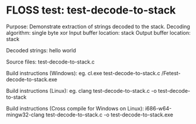 # FLOSS test: test-decode-to-stack

Purpose: Demonstrate extraction of strings decoded to the stack.
Decoding algorithm: single byte xor
Input buffer location: stack
Output buffer location: stack

Decoded strings:
hello world

Source files:
test-decode-to-stack.c

Build instructions (Windows):
eg. cl.exe test-decode-to-stack.c /Fetest-decode-to-stack.exe

Build instructions (Linux):
eg. clang test-decode-to-stack.c -o test-decode-to-stack

Build instructions (Cross compile for Windows on Linux):
i686-w64-mingw32-clang test-decode-to-stack.c -o test-decode-to-stack.exe
